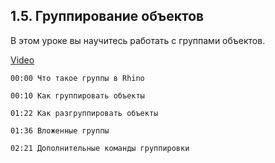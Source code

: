 ## 1.5. Группирование объектов

В этом уроке вы научитесь работать с группами объектов.

[Video](https://player.softculture.cc/embed/online/RHN/RHN_72.15.06_L1-10_Groups)

``` chapters
00:00 Что такое группы в Rhino

00:10 Как группировать объекты

01:22 Как разгруппировать объекты

01:36 Вложенные группы

02:21 Дополнительные команды группировки
```